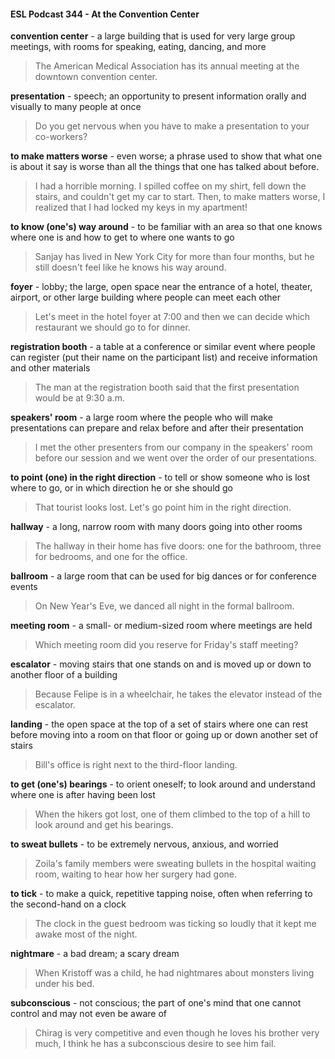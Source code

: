 #### ESL Podcast 344 - At the Convention Center

**convention center** - a large building that is used for very large group meetings,
with rooms for speaking, eating, dancing, and more

> The American Medical Association has its annual meeting at the downtown
convention center.

**presentation** - speech; an opportunity to present information orally and visually
to many people at once

> Do you get nervous when you have to make a presentation to your co-workers?

**to make matters worse** - even worse; a phrase used to show that what one is
about it say is worse than all the things that one has talked about before.

> I had a horrible morning. I spilled coffee on my shirt, fell down the stairs, and
couldn't get my car to start. Then, to make matters worse, I realized that I had
locked my keys in my apartment!

**to know (one's) way around** - to be familiar with an area so that one knows
where one is and how to get to where one wants to go

> Sanjay has lived in New York City for more than four months, but he still doesn't
feel like he knows his way around.

**foyer** - lobby; the large, open space near the entrance of a hotel, theater, airport,
or other large building where people can meet each other

> Let's meet in the hotel foyer at 7:00 and then we can decide which restaurant
we should go to for dinner.

**registration booth** - a table at a conference or similar event where people can
register (put their name on the participant list) and receive information and other
materials

> The man at the registration booth said that the first presentation would be at
9:30 a.m.

**speakers' room** - a large room where the people who will make presentations
can prepare and relax before and after their presentation

> I met the other presenters from our company in the speakers' room before our
session and we went over the order of our presentations.

**to point (one) in the right direction** - to tell or show someone who is lost where
to go, or in which direction he or she should go

> That tourist looks lost. Let's go point him in the right direction.

**hallway** - a long, narrow room with many doors going into other rooms

> The hallway in their home has five doors: one for the bathroom, three for
bedrooms, and one for the office.

**ballroom** - a large room that can be used for big dances or for conference
events

> On New Year's Eve, we danced all night in the formal ballroom.

**meeting room** - a small- or medium-sized room where meetings are held

> Which meeting room did you reserve for Friday's staff meeting?

**escalator** - moving stairs that one stands on and is moved up or down to
another floor of a building

> Because Felipe is in a wheelchair, he takes the elevator instead of the
escalator.

**landing** - the open space at the top of a set of stairs where one can rest before
moving into a room on that floor or going up or down another set of stairs

> Bill's office is right next to the third-floor landing.

**to get (one's) bearings** - to orient oneself; to look around and understand
where one is after having been lost

> When the hikers got lost, one of them climbed to the top of a hill to look around
and get his bearings.

**to sweat bullets** - to be extremely nervous, anxious, and worried

> Zoila's family members were sweating bullets in the hospital waiting room,
waiting to hear how her surgery had gone.

**to tick** - to make a quick, repetitive tapping noise, often when referring to the
second-hand on a clock

> The clock in the guest bedroom was ticking so loudly that it kept me awake
most of the night.

**nightmare** - a bad dream; a scary dream

> When Kristoff was a child, he had nightmares about monsters living under his
bed.

**subconscious** - not conscious; the part of one's mind that one cannot control
and may not even be aware of

> Chirag is very competitive and even though he loves his brother very much, I
think he has a subconscious desire to see him fail.

